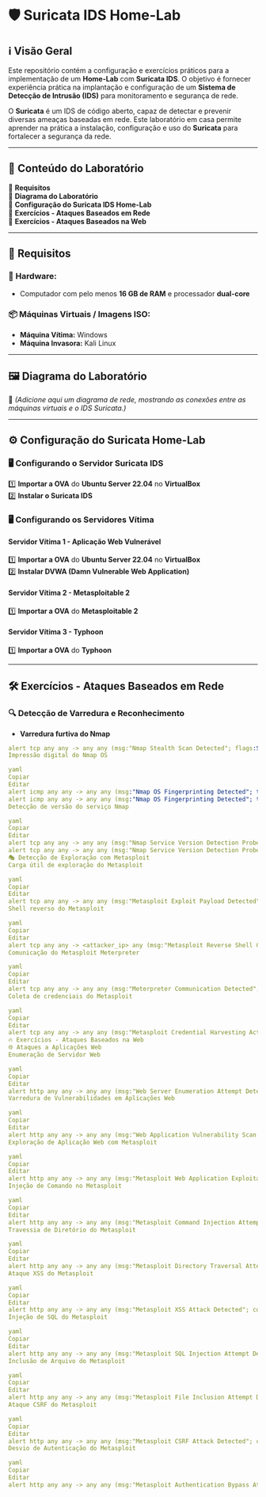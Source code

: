 # 🛡️ Suricata IDS Home-Lab

## ℹ️ Visão Geral
Este repositório contém a configuração e exercícios práticos para a implementação de um **Home-Lab** com **Suricata IDS**. O objetivo é fornecer experiência prática na implantação e configuração de um **Sistema de Detecção de Intrusão (IDS)** para monitoramento e segurança de rede.  

O **Suricata** é um IDS de código aberto, capaz de detectar e prevenir diversas ameaças baseadas em rede. Este laboratório em casa permite aprender na prática a instalação, configuração e uso do **Suricata** para fortalecer a segurança da rede.

---

## 📌 Conteúdo do Laboratório

🔹 **Requisitos**  
🔹 **Diagrama do Laboratório**  
🔹 **Configuração do Suricata IDS Home-Lab**  
🔹 **Exercícios - Ataques Baseados em Rede**  
🔹 **Exercícios - Ataques Baseados na Web**  

---

## 🧮 Requisitos

### **🔧 Hardware:**
- Computador com pelo menos **16 GB de RAM** e processador **dual-core**  

### **📦 Máquinas Virtuais / Imagens ISO:**
- **Máquina Vítima:** Windows  
- **Máquina Invasora:** Kali Linux  

---

## 🖼️ Diagrama do Laboratório
📌 *(Adicione aqui um diagrama de rede, mostrando as conexões entre as máquinas virtuais e o IDS Suricata.)*  

---

## ⚙️ Configuração do Suricata Home-Lab

### **🖥️ Configurando o Servidor Suricata IDS**
1️⃣ **Importar a OVA** do **Ubuntu Server 22.04** no **VirtualBox**  
2️⃣ **Instalar o Suricata IDS**  

### **🖥️ Configurando os Servidores Vítima**
#### **Servidor Vítima 1 - Aplicação Web Vulnerável**
1️⃣ **Importar a OVA** do **Ubuntu Server 22.04** no **VirtualBox**  
2️⃣ **Instalar DVWA (Damn Vulnerable Web Application)**  

#### **Servidor Vítima 2 - Metasploitable 2**
1️⃣ **Importar a OVA** do **Metasploitable 2**  

#### **Servidor Vítima 3 - Typhoon**
1️⃣ **Importar a OVA** do **Typhoon**  

---

## 🛠️ Exercícios - Ataques Baseados em Rede
### 🔍 **Detecção de Varredura e Reconhecimento**
- **Varredura furtiva do Nmap**  
```yaml
alert tcp any any -> any any (msg:"Nmap Stealth Scan Detected"; flags:S; threshold: type threshold, track by_src, count 5, seconds 10; sid:100001;)
Impressão digital do Nmap OS

yaml
Copiar
Editar
alert icmp any any -> any any (msg:"Nmap OS Fingerprinting Detected"; ttl: 64; content:"ECHO REQUEST"; sid:100002;)
alert icmp any any -> any any (msg:"Nmap OS Fingerprinting Detected"; ttl: 128; content:"ECHO REPLY"; sid:100003;)
Detecção de versão do serviço Nmap

yaml
Copiar
Editar
alert tcp any any -> any any (msg:"Nmap Service Version Detection Probe Detected"; content:"GET"; http_method; sid:100004;)
alert tcp any any -> any any (msg:"Nmap Service Version Detection Probe Detected"; flags:SA; sid:100005;)
🎭 Detecção de Exploração com Metasploit
Carga útil de exploração do Metasploit

yaml
Copiar
Editar
alert tcp any any -> any any (msg:"Metasploit Exploit Payload Detected"; content:"<metasploit_payload>"; sid:100006;)
Shell reverso do Metasploit

yaml
Copiar
Editar
alert tcp any any -> <attacker_ip> any (msg:"Metasploit Reverse Shell Connection Detected"; sid:100007;)
Comunicação do Metasploit Meterpreter

yaml
Copiar
Editar
alert tcp any any -> any any (msg:"Meterpreter Communication Detected"; content:"<meterpreter_payload>"; sid:100008;)
Coleta de credenciais do Metasploit

yaml
Copiar
Editar
alert tcp any any -> any any (msg:"Metasploit Credential Harvesting Activity Detected"; content:"LDAP" content:"SMB"; sid:100009;)
🔥 Exercícios - Ataques Baseados na Web
🌐 Ataques a Aplicações Web
Enumeração de Servidor Web

yaml
Copiar
Editar
alert http any any -> any any (msg:"Web Server Enumeration Attempt Detected"; urilen:>100; threshold: type threshold, track by_src, count 10, seconds 60; sid:100010;)
Varredura de Vulnerabilidades em Aplicações Web

yaml
Copiar
Editar
alert http any any -> any any (msg:"Web Application Vulnerability Scan Detected"; content:"SQL Injection" content:"XSS"; sid:100011;)
Exploração de Aplicação Web com Metasploit

yaml
Copiar
Editar
alert http any any -> any any (msg:"Metasploit Web Application Exploitation Attempt Detected"; content:"<exploit_payload>"; sid:100012;)
Injeção de Comando no Metasploit

yaml
Copiar
Editar
alert http any any -> any any (msg:"Metasploit Command Injection Attempt Detected"; content:";"; sid:100013;)
Travessia de Diretório do Metasploit

yaml
Copiar
Editar
alert http any any -> any any (msg:"Metasploit Directory Traversal Attempt Detected"; content:"../"; sid:100014;)
Ataque XSS do Metasploit

yaml
Copiar
Editar
alert http any any -> any any (msg:"Metasploit XSS Attack Detected"; content:"<script>"; sid:100015;)
Injeção de SQL do Metasploit

yaml
Copiar
Editar
alert http any any -> any any (msg:"Metasploit SQL Injection Attempt Detected"; content:"SQL Error"; sid:100016;)
Inclusão de Arquivo do Metasploit

yaml
Copiar
Editar
alert http any any -> any any (msg:"Metasploit File Inclusion Attempt Detected"; content:"../../"; sid:100017;)
Ataque CSRF do Metasploit

yaml
Copiar
Editar
alert http any any -> any any (msg:"Metasploit CSRF Attack Detected"; content:"CSRF Token"; sid:100018;)
Desvio de Autenticação do Metasploit

yaml
Copiar
Editar
alert http any any -> any any (msg:"Metasploit Authentication Bypass Attempt Detected"; content:"Ad
